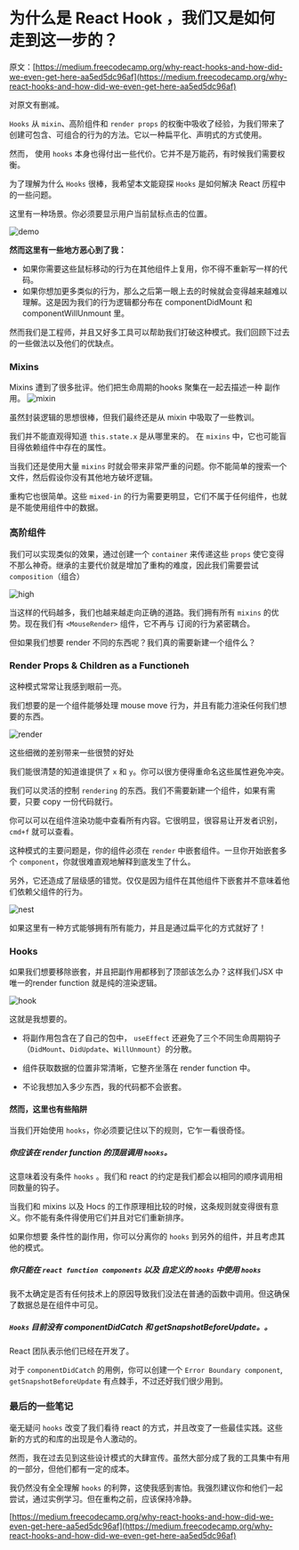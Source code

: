 # 为什么是 React Hook ，我们又是如何走到这一步的？

原文：[https://medium.freecodecamp.org/why-react-hooks-and-how-did-we-even-get-here-aa5ed5dc96af](https://medium.freecodecamp.org/why-react-hooks-and-how-did-we-even-get-here-aa5ed5dc96af)

对原文有删减。

`Hooks` 从 `mixin`、高阶组件和 `render props` 的权衡中吸收了经验，为我们带来了创建可包含、可组合的行为的方法。它以一种扁平化、声明式的方式使用。

然而， 使用 `hooks` 本身也得付出一些代价。它并不是万能药，有时候我们需要权衡。


为了理解为什么 `Hooks` 很棒，我希望本文能窥探 `Hooks` 是如何解决 React 历程中的一些问题。

这里有一种场景。你必须要显示用户当前鼠标点击的位置。

![demo](https://github.com/zaynex/blog/raw/master/react/2019-04-02/assets/1.png)

**然而这里有一些地方恶心到了我：**

- 如果你需要这些鼠标移动的行为在其他组件上复用，你不得不重新写一样的代码。
- 如果你想加更多类似的行为，那么之后第一眼上去的时候就会变得越来越难以理解。这是因为我们的行为逻辑都分布在 componentDidMount 和 componentWillUnmount 里。

然而我们是工程师，并且又好多工具可以帮助我们打破这种模式。我们回顾下过去的一些做法以及他们的优缺点。

### Mixins

Mixins 遭到了很多批评。他们把生命周期的hooks 聚集在一起去描述一种 副作用。
![mixin](https://github.com/zaynex/blog/raw/master/react/2019-04-02/assets/2.png)

虽然封装逻辑的思想很棒，但我们最终还是从 mixin 中吸取了一些教训。

我们并不能直观得知道 `this.state.x` 是从哪里来的。 在 `mixins` 中，它也可能盲目得依赖组件中存在的属性。

当我们还是使用大量 `mixins` 时就会带来非常严重的问题。你不能简单的搜索一个文件，然后假设你没有其他地方破坏逻辑。

重构它也很简单。这些 `mixed-in` 的行为需要更明显，它们不属于任何组件，也就是不能使用组件中的数据。

### 高阶组件

我们可以实现类似的效果，通过创建一个 `container` 来传递这些 `props` 使它变得不那么神奇。继承的主要代价就是增加了重构的难度，因此我们需要尝试 `composition`（组合）

![high](https://github.com/zaynex/blog/raw/master/react/2019-04-02/assets/3.png)

当这样的代码越多，我们也越来越走向正确的道路。我们拥有所有 `mixins` 的优势。现在我们有 `<MouseRender>` 组件，它不再与 订阅的行为紧密耦合。

但如果我们想要 render 不同的东西呢？我们真的需要新建一个组件么？

### Render Props & Children as a Functioneh

这种模式常常让我感到眼前一亮。

我们想要的是一个组件能够处理 mouse move 行为，并且有能力渲染任何我们想要的东西。

![render](https://github.com/zaynex/blog/raw/master/react/2019-04-02/assets/4.png)

这些细微的差别带来一些很赞的好处

我们能很清楚的知道谁提供了 `x` 和 `y`。你可以很方便得重命名这些属性避免冲突。

我们可以灵活的控制 `rendering` 的东西。我们不需要新建一个组件，如果有需要，只要 copy 一份代码就行。

你可以可以在组件渲染功能中查看所有内容。它很明显，很容易让开发者识别， `cmd+f` 就可以查看。

这种模式的主要问题是，你的组件必须在 `render` 中嵌套组件。一旦你开始嵌套多个 `component`，你就很难直观地解释到底发生了什么。

另外，它还造成了层级感的错觉。仅仅是因为组件在其他组件下嵌套并不意味着他们依赖父组件的行为。

![nest](https://github.com/zaynex/blog/raw/master/react/2019-04-02/assets/5.png)

如果这里有一种方式能够拥有所有能力，并且是通过扁平化的方式就好了！

### Hooks

如果我们想要移除嵌套，并且把副作用都移到了顶部该怎么办？这样我们JSX 中唯一的render function 就是纯的渲染逻辑。

![hook](https://github.com/zaynex/blog/raw/master/react/2019-04-02/assets/6.png)

这就是我想要的。

- 将副作用包含在了自己的包中， `useEffect` 还避免了三个不同生命周期钩子（`DidMount`、`DidUpdate`、`WillUnmount`）的分散。

- 组件获取数据的位置非常清晰，它整齐坐落在 render function 中。

- 不论我想加入多少东西，我的代码都不会嵌套。

#### 然而，这里也有些陷阱

当我们开始使用 `hooks`，你必须要记住以下的规则，它乍一看很奇怪。

##### 你应该在 render function 的顶层调用 `hooks`。

这意味着没有条件 `hooks` 。我们和 react 的约定是我们都会以相同的顺序调用相同数量的钩子。

当我们和 mixins 以及 Hocs 的工作原理相比较的时候，这条规则就变得很有意义。你不能有条件得使用它们并且对它们重新排序。

如果你想要 条件性的副作用，你可以分离你的 `hooks` 到另外的组件，并且考虑其他的模式。

##### 你只能在 `react function components` 以及 自定义的 `hooks` 中使用 `hooks` 

我不太确定是否有任何技术上的原因导致我们没法在普通的函数中调用。但这确保了数据总是在组件中可见。

##### `Hooks` 目前没有 componentDidCatch 和 getSnapshotBeforeUpdate。。

React 团队表示他们已经在开发了。

对于 `componentDidCatch` 的用例，你可以创建一个  `Error Boundary component`, `getSnapshotBeforeUpdate` 有点棘手，不过还好我们很少用到。

### 最后的一些笔记

毫无疑问 `hooks` 改变了我们看待 react 的方式，并且改变了一些最佳实践。这些新的方式的和库的出现是令人激动的。

然而，我在过去见到这些设计模式的大肆宣传。虽然大部分成了我的工具集中有用的一部分，但他们都有一定的成本。

我仍然没有全全理解 `hooks` 的利弊，这使我感到害怕。我强烈建议你和他们一起尝试，通过实例学习。但在重构之前，应该保持冷静。

[https://medium.freecodecamp.org/why-react-hooks-and-how-did-we-even-get-here-aa5ed5dc96af](https://medium.freecodecamp.org/why-react-hooks-and-how-did-we-even-get-here-aa5ed5dc96af)
